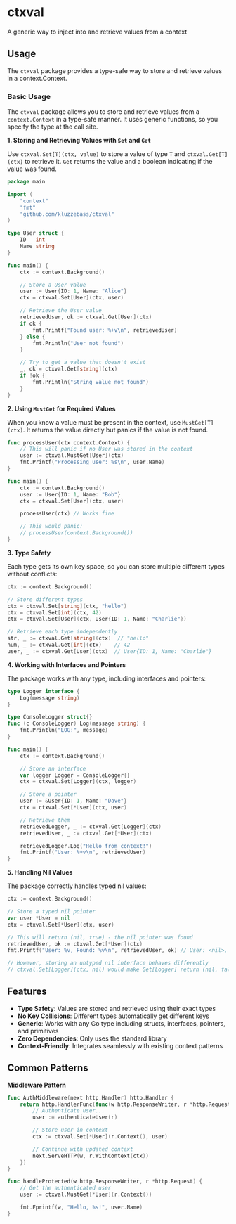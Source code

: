 # ctxval

A generic way to inject into and retrieve values from a context

## Usage

The `ctxval` package provides a type-safe way to store and retrieve values in a context.Context.

### Basic Usage

The `ctxval` package allows you to store and retrieve values from a `context.Context` in a type-safe manner. It uses generic functions, so you specify the type at the call site.

**1. Storing and Retrieving Values with `Set` and `Get`**

Use `ctxval.Set[T](ctx, value)` to store a value of type `T` and `ctxval.Get[T](ctx)` to retrieve it. `Get` returns the value and a boolean indicating if the value was found.

```go
package main

import (
    "context"
    "fmt"
    "github.com/kluzzebass/ctxval"
)

type User struct {
    ID   int
    Name string
}

func main() {
    ctx := context.Background()

    // Store a User value
    user := User{ID: 1, Name: "Alice"}
    ctx = ctxval.Set[User](ctx, user)

    // Retrieve the User value
    retrievedUser, ok := ctxval.Get[User](ctx)
    if ok {
        fmt.Printf("Found user: %+v\n", retrievedUser)
    } else {
        fmt.Println("User not found")
    }

    // Try to get a value that doesn't exist
    _, ok = ctxval.Get[string](ctx)
    if !ok {
        fmt.Println("String value not found")
    }
}
```

**2. Using `MustGet` for Required Values**

When you know a value must be present in the context, use `MustGet[T](ctx)`. It returns the value directly but panics if the value is not found.

```go
func processUser(ctx context.Context) {
    // This will panic if no User was stored in the context
    user := ctxval.MustGet[User](ctx)
    fmt.Printf("Processing user: %s\n", user.Name)
}

func main() {
    ctx := context.Background()
    user := User{ID: 1, Name: "Bob"}
    ctx = ctxval.Set[User](ctx, user)

    processUser(ctx) // Works fine

    // This would panic:
    // processUser(context.Background())
}
```

**3. Type Safety**

Each type gets its own key space, so you can store multiple different types without conflicts:

```go
ctx := context.Background()

// Store different types
ctx = ctxval.Set[string](ctx, "hello")
ctx = ctxval.Set[int](ctx, 42)
ctx = ctxval.Set[User](ctx, User{ID: 1, Name: "Charlie"})

// Retrieve each type independently
str, _ := ctxval.Get[string](ctx)  // "hello"
num, _ := ctxval.Get[int](ctx)    // 42
user, _ := ctxval.Get[User](ctx)  // User{ID: 1, Name: "Charlie"}
```

**4. Working with Interfaces and Pointers**

The package works with any type, including interfaces and pointers:

```go
type Logger interface {
    Log(message string)
}

type ConsoleLogger struct{}
func (c ConsoleLogger) Log(message string) {
    fmt.Println("LOG:", message)
}

func main() {
    ctx := context.Background()

    // Store an interface
    var logger Logger = ConsoleLogger{}
    ctx = ctxval.Set[Logger](ctx, logger)

    // Store a pointer
    user := &User{ID: 1, Name: "Dave"}
    ctx = ctxval.Set[*User](ctx, user)

    // Retrieve them
    retrievedLogger, _ := ctxval.Get[Logger](ctx)
    retrievedUser, _ := ctxval.Get[*User](ctx)

    retrievedLogger.Log("Hello from context!")
    fmt.Printf("User: %+v\n", retrievedUser)
}
```

**5. Handling Nil Values**

The package correctly handles typed nil values:

```go
ctx := context.Background()

// Store a typed nil pointer
var user *User = nil
ctx = ctxval.Set[*User](ctx, user)

// This will return (nil, true) - the nil pointer was found
retrievedUser, ok := ctxval.Get[*User](ctx)
fmt.Printf("User: %v, Found: %v\n", retrievedUser, ok) // User: <nil>, Found: true

// However, storing an untyped nil interface behaves differently
// ctxval.Set[Logger](ctx, nil) would make Get[Logger] return (nil, false)
```

## Features

- **Type Safety**: Values are stored and retrieved using their exact types
- **No Key Collisions**: Different types automatically get different keys
- **Generic**: Works with any Go type including structs, interfaces, pointers, and primitives
- **Zero Dependencies**: Only uses the standard library
- **Context-Friendly**: Integrates seamlessly with existing context patterns

## Common Patterns

**Middleware Pattern**

```go
func AuthMiddleware(next http.Handler) http.Handler {
    return http.HandlerFunc(func(w http.ResponseWriter, r *http.Request) {
        // Authenticate user...
        user := authenticateUser(r)

        // Store user in context
        ctx := ctxval.Set[*User](r.Context(), user)

        // Continue with updated context
        next.ServeHTTP(w, r.WithContext(ctx))
    })
}

func handleProtected(w http.ResponseWriter, r *http.Request) {
    // Get the authenticated user
    user := ctxval.MustGet[*User](r.Context())

    fmt.Fprintf(w, "Hello, %s!", user.Name)
}
```
